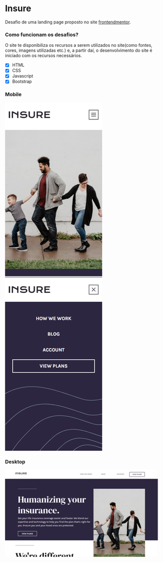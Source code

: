 # Insure
 Desafio de uma landing page proposto no site [frontendmentor](https://www.frontendmentor.io/profile/luizlopes12).
 
### Como funcionam os desafios?
 O site te disponibiliza os recursos a serem utilizados no site(como fontes, cores, imagens utilizadas etc.) e, a partir daí, o desenvolvimento do site é iniciado com os recursos necessários.
 
- [x] HTML
- [x] CSS
- [x] Javascript
- [x] Bootstrap 
 ### Mobile
![imagem mobile](https://github.com/luizlopes12/Insure/blob/main/Screenshot_4.png)
![imagem mobile](https://github.com/luizlopes12/Insure/blob/main/Screenshot_3.png)
### Desktop
![imagem desktop](https://github.com/luizlopes12/Insure/blob/main/Screenshot_1.png)
